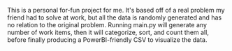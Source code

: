 This is a personal for-fun project for me.
It's based off of a real problem my friend had to solve at work, but all the data is randomly generated and has no relation to the original problem.
Running main.py will generate any number of work items, then it will categorize, sort, and count them all, before finally producing a PowerBI-friendly CSV to visualize the data.
